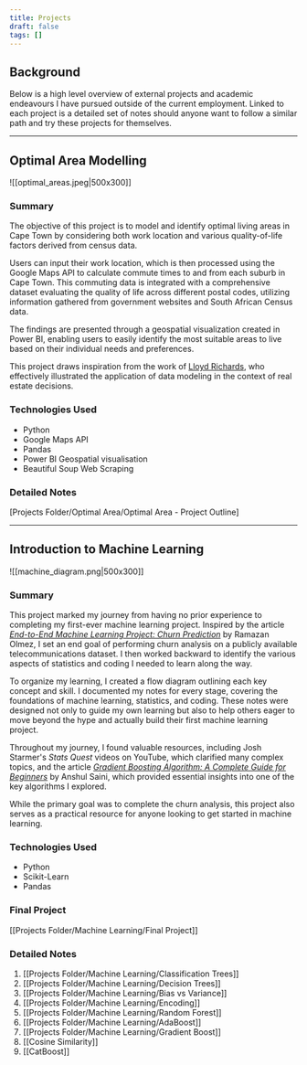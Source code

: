 ```yaml
---
title: Projects
draft: false
tags: []
---
```

## Background

Below is a high level overview of external projects and academic endeavours I have pursued outside of the current employment. Linked to each project is a detailed set of notes should anyone want to follow a similar path and try these projects for themselves.


---


## Optimal Area Modelling

![[optimal_areas.jpeg|500x300]]


### Summary
The objective of this project is to model and identify optimal living areas in Cape Town by considering both work location and various quality-of-life factors derived from census data.

Users can input their work location, which is then processed using the Google Maps API to calculate commute times to and from each suburb in Cape Town. This commuting data is integrated with a comprehensive dataset evaluating the quality of life across different postal codes, utilizing information gathered from government websites and South African Census data.

The findings are presented through a geospatial visualization created in Power BI, enabling users to easily identify the most suitable areas to live based on their individual needs and preferences.

This project draws inspiration from the work of [Lloyd Richards](https://www.linkedin.com/posts/lloydrichards_moving-house-like-an-actuary-collect-data-activity-7188109495196135424-g52l?utm_source=share&utm_medium=member_desktop), who effectively illustrated the application of data modeling in the context of real estate decisions.

### Technologies Used
- Python
- Google Maps API
- Pandas
- Power BI Geospatial visualisation
- Beautiful Soup Web Scraping

### Detailed Notes

[Projects Folder/Optimal Area/Optimal Area - Project Outline]

---

## Introduction to Machine Learning


![[machine_diagram.png|500x300]]

### Summary

This project marked my journey from having no prior experience to completing my first-ever machine learning project. Inspired by the article _[End-to-End Machine Learning Project: Churn Prediction](https://medium.com/@ramazanolmeez/end-to-end-machine-learning-project-churn-prediction-e9c4d0322ac9)_ by Ramazan Olmez, I set an end goal of performing churn analysis on a publicly available telecommunications dataset. I then worked backward to identify the various aspects of statistics and coding I needed to learn along the way.

To organize my learning, I created a flow diagram outlining each key concept and skill. I documented my notes for every stage, covering the foundations of machine learning, statistics, and coding. These notes were designed not only to guide my own learning but also to help others eager to move beyond the hype and actually build their first machine learning project.

Throughout my journey, I found valuable resources, including Josh Starmer's _Stats Quest_ videos on YouTube, which clarified many complex topics, and the article _[Gradient Boosting Algorithm: A Complete Guide for Beginners](https://www.analyticsvidhya.com/blog/2021/09/gradient-boosting-algorithm-a-complete-guide-for-beginners/)_ by Anshul Saini, which provided essential insights into one of the key algorithms I explored.

While the primary goal was to complete the churn analysis, this project also serves as a practical resource for anyone looking to get started in machine learning.


### Technologies Used
- Python
- Scikit-Learn
- Pandas

### Final Project

[[Projects Folder/Machine Learning/Final Project]]


### Detailed Notes

1. [[Projects Folder/Machine Learning/Classification Trees]]
2. [[Projects Folder/Machine Learning/Decision Trees]]
3. [[Projects Folder/Machine Learning/Bias vs Variance]]
4. [[Projects Folder/Machine Learning/Encoding]]
5. [[Projects Folder/Machine Learning/Random Forest]]
6. [[Projects Folder/Machine Learning/AdaBoost]]
7. [[Projects Folder/Machine Learning/Gradient Boost]]
8. [[Cosine Similarity]]
9. [[CatBoost]]